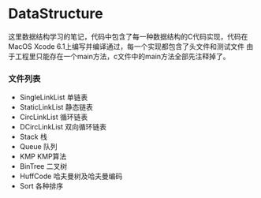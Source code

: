 DataStructure
=============
这里数据结构学习的笔记，代码中包含了每一种数据结构的C代码实现，代码在MacOS Xcode 6.1上编写并编译通过，每一个实现都包含了头文件和测试文件
由于工程里只能存在一个main方法，c文件中的main方法全部先注释掉了。

### 文件列表

- SingleLinkList  单链表
- StaticLinkList  静态链表
- CircLinkList    循环链表
- DCircLinkList   双向循环链表
- Stack 栈
- Queue 队列
- KMP KMP算法
- BinTree 二叉树
- HuffCode 哈夫曼树及哈夫曼编码
- Sort 各种排序
